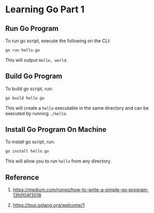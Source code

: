 # Learning Go Part 1

## Run Go Program
To run go script, execute the following on the CLI:

```sh
go run hello.go
```

This will output `Hello, world`.

## Build Go Program
To build go script, run:

```sh 
go build hello.go
```

This will create a `hello` executable in the same directory and can be executed by running `./hello`.

## Install Go Program On Machine

To install go script, run:

```sh
go install hello.go
```
This will allow you to run `hello` from any directory.

## Reference

1. https://medium.com/rungo/how-to-write-a-simple-go-program-13fd104f3018

2. https://tour.golang.org/welcome/1